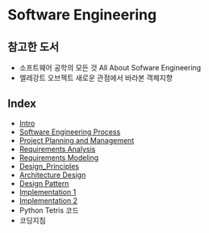 # Software Engineering

## 참고한 도서

- 소프트웨어 공학의 모든 것 All About Sofware Engineering
- 엘레강트 오브젝트 새로운 관점에서 바라본 객체지향


## Index

- [Intro](https://github.com/kwan3854/Dev-log/tree/master/Study/Software_Engineering/SWEng1-Intro.md)
- [Software Engineering Process](https://github.com/kwan3854/Dev-log/tree/master/Study/Software_Engineering/SWEng2-Software%20Engineering%20Process.md)
- [Project Planning and Management](https://github.com/kwan3854/Dev-log/tree/master/Study/Software_Engineering/SWEng3-Project_Management.md)
- [Requirements Analysis](https://github.com/kwan3854/Dev-log/tree/master/Study/Software_Engineering/SWEng4-Requirements_Analysis.md)
- [Requirements Modeling](https://github.com/kwan3854/Dev-log/tree/master/Study/Software_Engineering/SWEng5-Requirements_Modeling.md)
- [Design_Principles](https://github.com/kwan3854/Dev-log/tree/master/Study/Software_Engineering/SWEng6-Design_Principles.md)
- [Architecture Design](https://github.com/kwan3854/Dev-log/tree/master/Study/Software_Engineering/SWEng7-Architecture_Design.md)
- [Design Pattern](https://github.com/kwan3854/Dev-log/tree/master/Study/Software_Engineering/SWEng8-Design_Pattern.md)
- [Implementation 1](https://github.com/kwan3854/Dev-log/tree/master/Study/Software_Engineering/SWEng9-Implementation_1.md)
- [Implementation 2](https://github.com/kwan3854/Dev-log/tree/master/Study/Software_Engineering/SWEng10-Implementation_2.md)
- Python Tetris 코드
- 코딩지침
